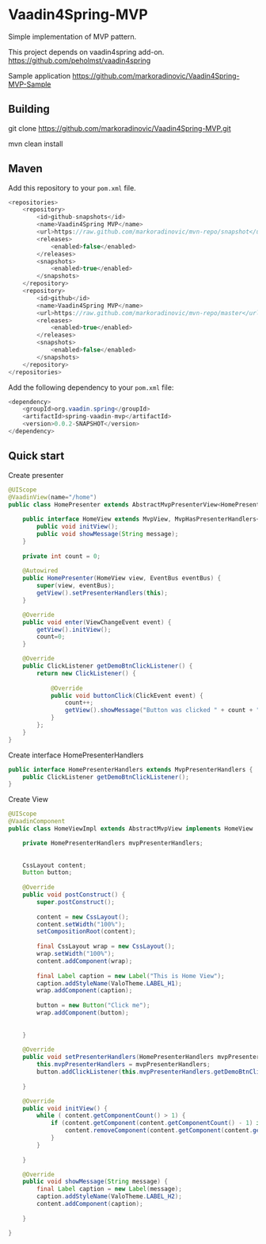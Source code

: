 Vaadin4Spring-MVP
=================

Simple implementation of MVP pattern.

This project depends on vaadin4spring add-on. <https://github.com/peholmst/vaadin4spring>

Sample application <https://github.com/markoradinovic/Vaadin4Spring-MVP-Sample>

## Building 
git clone <https://github.com/markoradinovic/Vaadin4Spring-MVP.git>

mvn clean install

## Maven
Add this repository to your `pom.xml` file.

```java
<repositories>
    <repository>
		<id>github-snapshots</id>
		<name>Vaadin4Spring MVP</name>			
		<url>https://raw.github.com/markoradinovic/mvn-repo/snapshot</url>
		<releases>
			<enabled>false</enabled>
		</releases>
		<snapshots>
			<enabled>true</enabled>
		</snapshots>
	</repository>
    <repository>
		<id>github</id>
		<name>Vaadin4Spring MVP</name>			
		<url>https://raw.github.com/markoradinovic/mvn-repo/master</url>
		<releases>
			<enabled>true</enabled>
		</releases>
		<snapshots>
			<enabled>false</enabled>
		</snapshots>
	</repository>
</repositories>
```
Add the following dependency to your `pom.xml` file:
```java
<dependency>
	<groupId>org.vaadin.spring</groupId>
	<artifactId>spring-vaadin-mvp</artifactId>
	<version>0.0.2-SNAPSHOT</version>
</dependency>
```

## Quick start
Create presenter
```java
@UIScope
@VaadinView(name="/home")
public class HomePresenter extends AbstractMvpPresenterView<HomePresenter.HomeView> implements HomePresenterHandlers {
	
	public interface HomeView extends MvpView, MvpHasPresenterHandlers<HomePresenterHandlers> {
		public void initView();
		public void showMessage(String message);
	}
	
	private int count = 0;
	
	@Autowired
	public HomePresenter(HomeView view, EventBus eventBus) {
		super(view, eventBus);
		getView().setPresenterHandlers(this);
	}

	@Override
	public void enter(ViewChangeEvent event) {		
		getView().initView();
		count=0;
	}

	@Override
	public ClickListener getDemoBtnClickListener() {		
		return new ClickListener() {
			
			@Override
			public void buttonClick(ClickEvent event) {
				count++;
				getView().showMessage("Button was clicked " + count + " times");				
			}
		};
	}	
}
```

Create interface HomePresenterHandlers
```java
public interface HomePresenterHandlers extends MvpPresenterHandlers {	
	public ClickListener getDemoBtnClickListener();
}
```

Create View
```java
@UIScope
@VaadinComponent
public class HomeViewImpl extends AbstractMvpView implements HomeView  {

	private HomePresenterHandlers mvpPresenterHandlers;
	
	
	CssLayout content;
	Button button;
	
	@Override
	public void postConstruct() {	
		super.postConstruct();
		
		content = new CssLayout();
		content.setWidth("100%");
		setCompositionRoot(content);
				
		final CssLayout wrap = new CssLayout();
		wrap.setWidth("100%");
		content.addComponent(wrap);
		
		final Label caption = new Label("This is Home View");
		caption.addStyleName(ValoTheme.LABEL_H1);
		wrap.addComponent(caption);
		
		button = new Button("Click me");		
		wrap.addComponent(button);
		
				
	}
	
	@Override
	public void setPresenterHandlers(HomePresenterHandlers mvpPresenterHandlers) {
		this.mvpPresenterHandlers = mvpPresenterHandlers;
		button.addClickListener(this.mvpPresenterHandlers.getDemoBtnClickListener());
		
	}

	@Override
	public void initView() {
		while ( content.getComponentCount() > 1) {
			if (content.getComponent(content.getComponentCount() - 1) instanceof Label) {
				content.removeComponent(content.getComponent(content.getComponentCount() - 1));
			}
		}
		
	}

	@Override
	public void showMessage(String message) {
		final Label caption = new Label(message);
		caption.addStyleName(ValoTheme.LABEL_H2);
		content.addComponent(caption);
		
	}

}
```